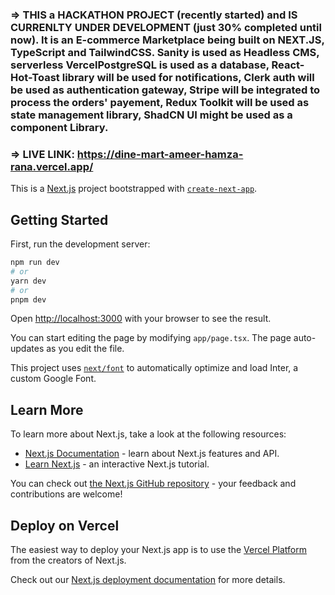 ### => THIS a HACKATHON PROJECT (recently started) and IS CURRENLTY UNDER DEVELOPMENT (just 30% completed until now). It is an E-commerce Marketplace being built on NEXT.JS, TypeScript and TailwindCSS. Sanity is used as Headless CMS, serverless VercelPostgreSQL is used as a database, React-Hot-Toast library will be used for notifications, Clerk auth will be used as authentication gateway, Stripe will be integrated to process the orders' payement, Redux Toolkit will be used as state management library, ShadCN UI might be used as a component Library. 
### => LIVE LINK: https://dine-mart-ameer-hamza-rana.vercel.app/








This is a [Next.js](https://nextjs.org/) project bootstrapped with [`create-next-app`](https://github.com/vercel/next.js/tree/canary/packages/create-next-app).

## Getting Started

First, run the development server:

```bash
npm run dev
# or
yarn dev
# or
pnpm dev
```

Open [http://localhost:3000](http://localhost:3000) with your browser to see the result.

You can start editing the page by modifying `app/page.tsx`. The page auto-updates as you edit the file.

This project uses [`next/font`](https://nextjs.org/docs/basic-features/font-optimization) to automatically optimize and load Inter, a custom Google Font.

## Learn More

To learn more about Next.js, take a look at the following resources:

- [Next.js Documentation](https://nextjs.org/docs) - learn about Next.js features and API.
- [Learn Next.js](https://nextjs.org/learn) - an interactive Next.js tutorial.

You can check out [the Next.js GitHub repository](https://github.com/vercel/next.js/) - your feedback and contributions are welcome!

## Deploy on Vercel

The easiest way to deploy your Next.js app is to use the [Vercel Platform](https://vercel.com/new?utm_medium=default-template&filter=next.js&utm_source=create-next-app&utm_campaign=create-next-app-readme) from the creators of Next.js.

Check out our [Next.js deployment documentation](https://nextjs.org/docs/deployment) for more details.
